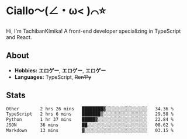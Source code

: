 # Ciallo～(∠・ω< )⌒⭐️

Hi, I'm TachibanKimika! A front-end developer specializing in TypeScript and React.

## About
- **Hobbies:** **エロゲー**, **エロゲー**, **エロゲー**
- **Languages:** TypeScript, ~~Ren’Py~~

## Stats
<!--START_SECTION:waka-->

```txt
Other        2 hrs 26 mins   ████████▓░░░░░░░░░░░░░░░░   34.36 %
TypeScript   2 hrs 6 mins    ███████▒░░░░░░░░░░░░░░░░░   29.58 %
Python       1 hr 37 mins    █████▓░░░░░░░░░░░░░░░░░░░   22.84 %
JSON         36 mins         ██░░░░░░░░░░░░░░░░░░░░░░░   08.62 %
Markdown     13 mins         ▓░░░░░░░░░░░░░░░░░░░░░░░░   03.15 %
```

<!--END_SECTION:waka-->

<!-- ![Metrics](https://metrics.lecoq.io/TachibanaKimika?template=classic&base.activity=0&base.community=0&base.repositories=0&languages=1&isocalendar=1&isocalendar.duration=half-year&languages.limit=8&languages.sections=most-used&languages.colors=github&languages.threshold=0%25&languages.indepth=false&languages.recent.load=300&languages.recent.days=14&config.timezone=Asia%2FShanghai)
 -->
